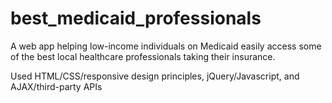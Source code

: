 # best_medicaid_professionals

A web app helping low-income individuals on Medicaid easily access some of the best local healthcare professionals taking their insurance.

Used HTML/CSS/responsive design principles, jQuery/Javascript, and AJAX/third-party APIs